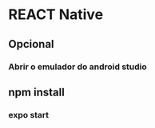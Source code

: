 # REACT Native

## Opcional

### Abrir o emulador do android studio

## npm install

### expo start

